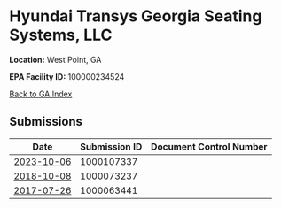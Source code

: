 # Hyundai Transys Georgia Seating Systems, LLC

**Location:** West Point, GA

**EPA Facility ID:** 100000234524

[Back to GA Index](../../index.md)

## Submissions

| Date | Submission ID | Document Control Number |
|------|--------------|-------------------------|
| [2023-10-06](submissions/1000107337.md) | 1000107337 |  |
| [2018-10-08](submissions/1000073237.md) | 1000073237 |  |
| [2017-07-26](submissions/1000063441.md) | 1000063441 |  |

